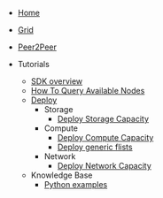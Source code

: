 * [Home](/)
* [Grid](grid.md)
* [Peer2Peer](peer2peer_storage_compute.md)
 
* Tutorials     
  * [SDK overview](jumpscale_sdk.md)
  * [How To Query Available Nodes](query_nodes.md)
  * [Deploy]()
    * Storage
      * [Deploy Storage Capacity](storage.md)
    * Compute
      * [Deploy Compute Capacity](compute.md)
      * [Deploy generic flists](generic_flist.md)
    * Network
      * [Deploy Network Capacity](compute.md)
  * Knowledge Base
    * [Python examples](examples.md)

